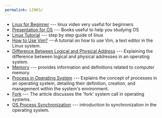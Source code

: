 ```yaml
---
permalink: LINKS/
---
```

- [Lnux for Beginner](https://www.youtube.com/watch?v=IVquJh3DXUA) --- linux video very useful for beginners
- [Presentation for OS](https://www.os-book.com/OS10/slide-dir/) --- Books useful to help you studying OS
- [Linux Tutorial](https://www.youtube.com/watch?v=ROjZy1WbCIA) --- step by step guide of linux 
- [How to Use Vim?](https://www.freecodecamp.org/news/vim-beginners-guide/) ---A tutorial on how to use Vim, a text editor in the Linux system.
- [Difference Between Logical and Physical Address](https://www.tutorialspoint.com/difference-between-logical-and-physical-address-in-operating-system) --- Explaining the difference between logical and physical addresses in an operating system.
- [Memory](https://www.computerhope.com/jargon/m/memory.htm) --- provides information and definitions related to computer memory.
- [Process in Operating System](https://www.javatpoint.com/what-is-the-process-in-operating-system) --- Explains the concept of processes in an operating system, detailing their definition, creation, and management within the system's environment.
- [Fork](https://www.geeksforgeeks.org/fork-system-call-in-operating-system/) --- The article discusses the 'fork' system call in operating systems.
- [OS Process Synchronization](https://www.javatpoint.com/os-process-synchronization-introduction) --- introduction to synchronization in the operating system.
